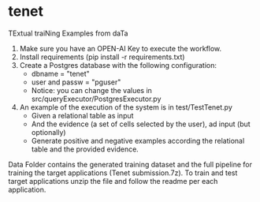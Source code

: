 # tenet
TExtual traiNing Examples from daTa

1. Make sure you have an OPEN-AI Key to execute the workflow.
2. Install requirements (pip install -r requirements.txt)
3. Create a Postgres database with the following configuration:
   - dbname = "tenet"
   - user and passw = "pguser"
   - Notice: you can change the values in src/queryExecutor/PostgresExecutor.py
4. An example of the execution of the system is in test/TestTenet.py
   - Given a relational table as input
   - And the evidence (a set of cells selected by the user), ad input (but optionally)
   - Generate positive and negative examples according the relational table and the provided evidence.

Data Folder contains the generated training dataset and the full pipeline for training the target applications (Tenet submission.7z).
To train and test target applications unzip the file and follow the readme per each application.
